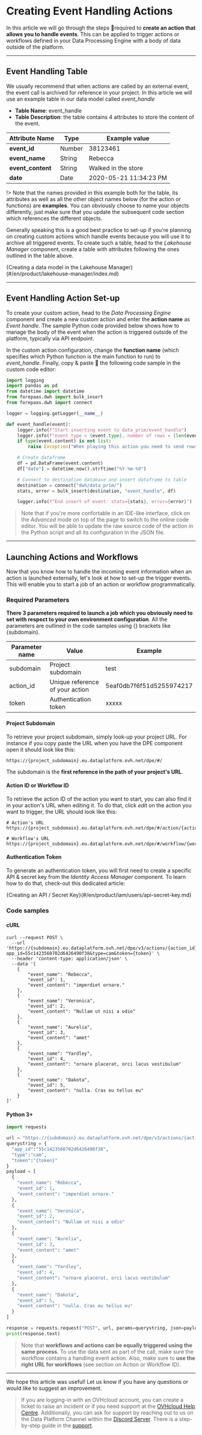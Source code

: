 # Creating Event Handling Actions

In this article we will go through the steps 🚶required to **create an action that allows you to handle events**. This can be applied to trigger actions or workflows defined in your Data Processing Engine with a body of data outside of the platform.

---
## Event Handling Table

We usually recommend that when actions are called by an external event, the event call is archived for reference in your project. In this article we will use an example table in our data model called *event_handle*

* **Table Name**: event_handle
* **Table Description**: the table contains 4 attributes to store the content of the event.

|Attribute Name | Type| Example value|
|---------|----------|----------|
|**event_id** | Number| 38123461|
|**event_name** | String| Rebecca |
|**event_content** | String| Walked in the store|
|**date** | Date| 2020-05-21 11:34:23 PM|

!> Note that the names provided in this example both for the table, its attributes as well as all the other object names below (for the action or functions) are **examples**. You can obviously choose to name your objects differently, just make sure that you update the subsequent code section which references the different objects.

Generally speaking this is a good best practice to set-up if you're planning on creating custom actions which handle events because you will use it to archive all triggered events. To create such a table, head to the *Lakehouse Manager* component, create a table with attributes following the ones outlined in the table above.

{Creating a data model in the Lakehouse Manager}(#/en/product/lakehouse-manager/index.md)

---
## Event Handling Action Set-up

To create your custom action, head to the *Data Processing Engine* component and create a new custom action and enter the **action name** as *Event handle*. The sample Python code provided below shows how to manage the body of the event when the action is triggered outside of the platform, typically via API endpoint.

In the custom action configuration, change the **function name** (which specifies which Python function is the main function to run) to *event_handle*. Finally, copy & paste 💾 the following code sample in the custom code editor:

```python
import logging
import pandas as pd
from datetime import datetime
from forepaas.dwh import bulk_insert
from forepaas.dwh import connect

logger = logging.getLogger(__name__)

def event_handle(event):
    logger.info(f"Start inserting event to data_prim/event_handle")
    logger.info(f"event_type = {event.type}, number of rows = {len(event.content)}")
    if type(event.content) is not list:
        raise Exception("When playing this action you need to send rows")

    # Create dataframe
    df = pd.DataFrame(event.content)
    df["date"] = datetime.now().strftime("%Y-%m-%d")

    # Connect to destination database and insert dataframe to table
    destination = connect("dwh/data_prim/")
    stats, error = bulk_insert(destination, "event_handle", df)

    logger.info(f"End insert of event: stats={stats}, error={error}")

```
> Note that if you're more confortable in an IDE-like interface, click on the *Advanced* mode on top of the page to switch to the online code editor. You will be able to update the raw source code of the action in the Python script and all its configuration in the JSON file.

---
## Launching Actions and Workflows

Now that you know how to handle the incoming event information when an action is launched externally, let's look at how to set-up the trigger events. This will enable you to start a job of an action or workflow programmatically.

### Required Parameters

**There 3 parameters required to launch a job which you obviously need to set with respect to your own environment configuration**. All the parameters are outlined in the code samples using {} brackets like {subdomain}.

|Parameter name | Value | Example|
---------|----------|----------
|subdomain | Project subdomain | test |
|action_id | Unique reference of your action | 5eaf0db7f6f51d5255974217|
|token | Authentication token | xxxxx|

#### Project Subdomain

To retrieve your project subdomain, simply look-up your project URL. For instance if you copy paste the URL when you have the DPE component open it should look like this:
```
https://{project_subdomain}.eu.dataplatform.ovh.net/dpe/#/
```
The subdomain is the **first reference in the path of your project's URL**.

#### Action ID or Workflow ID

To retrieve the action ID of the action you want to start, you can also find it in your action's URL when editing it. To do that, click *edit* on the action you want to trigger, the URL should look like this:
```
# Action's URL
https://{project_subdomain}.eu.dataplatform.ovh.net/dpe/#/action/{action_id}

# Workflow's URL
https://{project_subdomain}.eu.dataplatform.ovh.net/dpe/#/workflow/{workflow_id}
```

#### Authentication Token

To generate an authentication token, you will first need to create a specific API & secret key from the *Identity Access Manager* component. To learn how to do that, check-out this dedicated article:

{Creating an API / Secret Key}(#/en/product/iam/users/api-secret-key.md)

### Code samples

<!-- tabs:start -->
#### **cURL**
```cURL
curl --request POST \
  --url 'https://{subdomain}.eu.dataplatform.ovh.net/dpe/v3/actions/{action_id}/start?app_id=55c1423560702d6426490f38&type=cam&token={token}' \
  --header 'content-type: application/json' \
  --data '[
	{
		"event_name": "Rebecca",
		"event_id": 1,
		"event_content": "imperdiet ornare."
	},
	{
		"event_name": "Veronica",
		"event_id": 2,
		"event_content": "Nullam ut nisi a odio"
	},
	{
		"event_name": "Aurelia",
		"event_id": 3,
		"event_content": "amet"
	},
	{
		"event_name": "Yardley",
		"event_id": 4,
		"event_content": "ornare placerat, orci lacus vestibulum"
	},
	{
		"event_name": "Dakota",
		"event_id": 5,
		"event_content": "nulla. Cras eu tellus eu"
	}
]'
```

#### **Python 3+**
```python
import requests

url = "https://{subdomain}.eu.dataplatform.ovh.net/dpe/v3/actions/{action_id}/start"
querystring = {
  "app_id":"55c1423560702d6426490f38",
  "type":"cam",
  "token":"{token}"
}
payload = [
  {
    "event_name": "Rebecca",
    "event_id": 1,
    "event_content": "imperdiet ornare."
  },
  {
    "event_name": "Veronica",
    "event_id": 2,
    "event_content": "Nullam ut nisi a odio"
  },
  {
    "event_name": "Aurelia",
    "event_id": 3,
    "event_content": "amet"
  },
  {
    "event_name": "Yardley",
    "event_id": 4,
    "event_content": "ornare placerat, orci lacus vestibulum"
  },
  {
    "event_name": "Dakota",
    "event_id": 5,
    "event_content": "nulla. Cras eu tellus eu"
  }
]

response = requests.request("POST", url, params=querystring, json=payload) 
print(response.text)
```
<!-- tabs:end -->

> Note that **workflows and actions can be equally triggered using the same process**. To use the data sent as part of the call, make sure the workflow contains a handling event action. Also, make sure to **use the right URL for workflows** (see section on Action or Workflow ID).

---

We hope this article was useful! Let us know if you have any questions or would like to suggest an improvement.

> If you are logging-in with an OVHcloud account, you can create a ticket to raise an incident or if you need support at the [OVHcloud Help Centre](https://help.ovhcloud.com/csm/fr-home?id=csm_index). Additionally, you can ask for support by reaching out to us on the Data Platform Channel within the [Discord Server](https://discord.com/channels/850031577277792286/1163465539981672559). There is a step-by-step guide in the [support](/en/support/index.md).